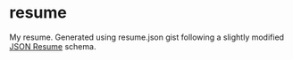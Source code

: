 # resume

My resume. Generated using resume.json gist following a slightly modified [JSON Resume](https://jsonresume.org/) schema.
